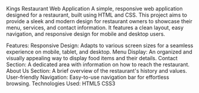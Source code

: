 Kings Restaurant Web Application
A simple, responsive web application designed for a restaurant, built using HTML and CSS. This project aims to provide a sleek and modern design for restaurant owners to showcase their menu, services, and contact information. It features a clean layout, easy navigation, and responsive design for mobile and desktop users.

Features:
Responsive Design: Adapts to various screen sizes for a seamless experience on mobile, tablet, and desktop.
Menu Display: An organized and visually appealing way to display food items and their details.
Contact Section: A dedicated area with information on how to reach the restaurant.
About Us Section: A brief overview of the restaurant's history and values.
User-friendly Navigation: Easy-to-use navigation bar for effortless browsing.
Technologies Used:
HTML5
CSS3

